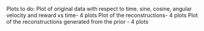 Plots to do:
Plot of original data with respect to time. sine, cosine, angular velocity and reward vs time- 4 plots 
Plot of the reconstructions- 4 plots 
Plot of the reconstructions generated from the prior - 4 plots


